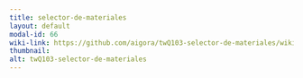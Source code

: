 ```yaml
---
title: selector-de-materiales
layout: default
modal-id: 66
wiki-link: https://github.com/aigora/twQ103-selector-de-materiales/wiki
thumbnail: 
alt: twQ103-selector-de-materiales
---
```

